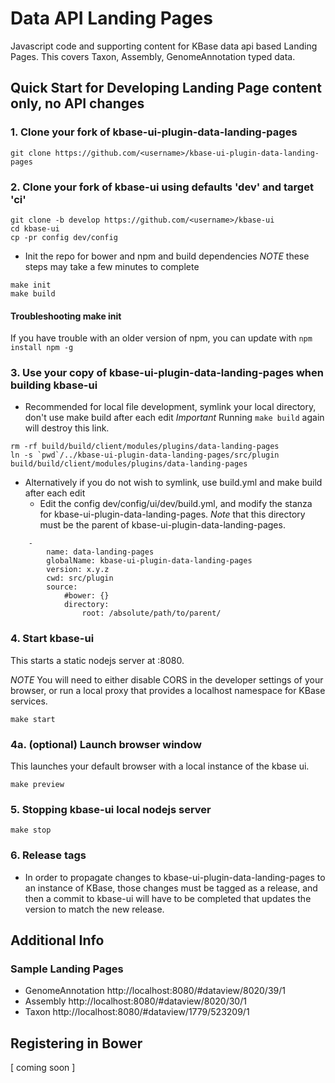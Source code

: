 # Data API Landing Pages

Javascript code and supporting content for KBase data api based Landing Pages.
This covers Taxon, Assembly, GenomeAnnotation typed data.

## Quick Start for Developing Landing Page content only, no API changes

### 1. Clone your fork of kbase-ui-plugin-data-landing-pages
```
git clone https://github.com/<username>/kbase-ui-plugin-data-landing-pages
```

### 2. Clone your fork of kbase-ui using defaults 'dev' and target 'ci'
```
git clone -b develop https://github.com/<username>/kbase-ui
cd kbase-ui
cp -pr config dev/config
```

- Init the repo for bower and npm and build dependencies
*NOTE* these steps may take a few minutes to complete
```
make init
make build
```

#### Troubleshooting make init
If you have trouble with an older version of npm, you can update with ```npm install npm -g```


### 3. Use your copy of kbase-ui-plugin-data-landing-pages when building kbase-ui

- Recommended for local file development, symlink your local directory, don't use make build after each edit
*Important* Running ```make build``` again will destroy this link.
```
rm -rf build/build/client/modules/plugins/data-landing-pages
ln -s `pwd`/../kbase-ui-plugin-data-landing-pages/src/plugin build/build/client/modules/plugins/data-landing-pages
```

- Alternatively if you do not wish to symlink, use build.yml and make build after each edit
  - Edit the config dev/config/ui/dev/build.yml, and modify the stanza for kbase-ui-plugin-data-landing-pages.
    *Note* that this directory must be the parent of kbase-ui-plugin-data-landing-pages.
```
    -
        name: data-landing-pages
        globalName: kbase-ui-plugin-data-landing-pages
        version: x.y.z
        cwd: src/plugin
        source:
            #bower: {}
            directory:
                root: /absolute/path/to/parent/
```

### 4. Start kbase-ui
This starts a static nodejs server at :8080.

*NOTE* You will need to either disable CORS in the developer settings of your browser, or run a local proxy that provides a localhost namespace for KBase services.

```
make start
```

### 4a. (optional) Launch browser window
This launches your default browser with a local instance of the kbase ui.
```
make preview
```

### 5. Stopping kbase-ui local nodejs server
```
make stop
```

### 6. Release tags

- In order to propagate changes to kbase-ui-plugin-data-landing-pages to an instance of KBase, those changes must be tagged as a release, and then a commit to kbase-ui will have to be completed that updates the version to match the new release.


## Additional Info

### Sample Landing Pages
- GenomeAnnotation
http://localhost:8080/#dataview/8020/39/1
- Assembly
http://localhost:8080/#dataview/8020/30/1
- Taxon
http://localhost:8080/#dataview/1779/523209/1

## Registering in Bower

[ coming soon ] 
